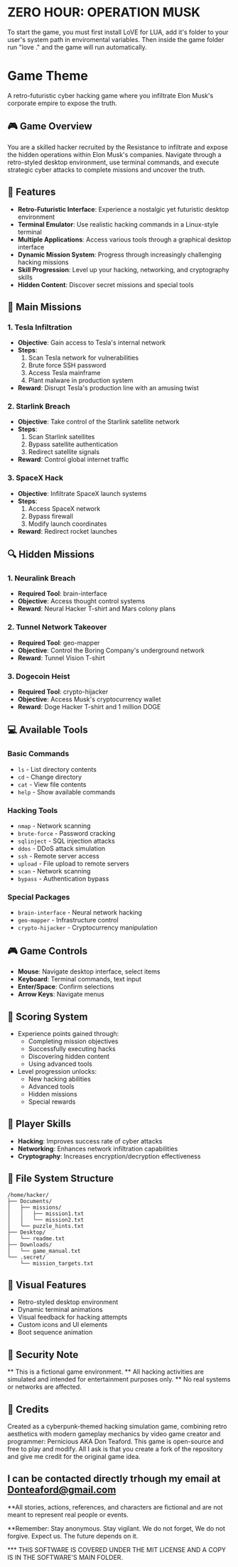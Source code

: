 # ZERO HOUR: OPERATION MUSK
To start the game, you must first install LoVE for LUA, add it's folder to your user's system path in enviromental variables. 
Then inside the game folder run "love ." and the game will run automatically.

# Game Theme
A retro-futuristic cyber hacking game where you infiltrate Elon Musk's corporate empire to expose the truth.

## 🎮 Game Overview

You are a skilled hacker recruited by the Resistance to infiltrate and expose the hidden operations within Elon Musk's companies. 
Navigate through a retro-styled desktop environment, use terminal commands, and execute strategic cyber attacks to complete missions and uncover the truth.

## 🚀 Features

- **Retro-Futuristic Interface**: Experience a nostalgic yet futuristic desktop environment
- **Terminal Emulator**: Use realistic hacking commands in a Linux-style terminal
- **Multiple Applications**: Access various tools through a graphical desktop interface
- **Dynamic Mission System**: Progress through increasingly challenging hacking missions
- **Skill Progression**: Level up your hacking, networking, and cryptography skills
- **Hidden Content**: Discover secret missions and special tools

## 🎯 Main Missions

### 1. Tesla Infiltration
- **Objective**: Gain access to Tesla's internal network
- **Steps**:
  1. Scan Tesla network for vulnerabilities
  2. Brute force SSH password
  3. Access Tesla mainframe
  4. Plant malware in production system
- **Reward**: Disrupt Tesla's production line with an amusing twist

### 2. Starlink Breach
- **Objective**: Take control of the Starlink satellite network
- **Steps**:
  1. Scan Starlink satellites
  2. Bypass satellite authentication
  3. Redirect satellite signals
- **Reward**: Control global internet traffic

### 3. SpaceX Hack
- **Objective**: Infiltrate SpaceX launch systems
- **Steps**:
  1. Access SpaceX network
  2. Bypass firewall
  3. Modify launch coordinates
- **Reward**: Redirect rocket launches

## 🔍 Hidden Missions

### 1. Neuralink Breach
- **Required Tool**: brain-interface
- **Objective**: Access thought control systems
- **Reward**: Neural Hacker T-shirt and Mars colony plans

### 2. Tunnel Network Takeover
- **Required Tool**: geo-mapper
- **Objective**: Control the Boring Company's underground network
- **Reward**: Tunnel Vision T-shirt

### 3. Dogecoin Heist
- **Required Tool**: crypto-hijacker
- **Objective**: Access Musk's cryptocurrency wallet
- **Reward**: Doge Hacker T-shirt and 1 million DOGE

## 💻 Available Tools

### Basic Commands
- `ls` - List directory contents
- `cd` - Change directory
- `cat` - View file contents
- `help` - Show available commands

### Hacking Tools
- `nmap` - Network scanning
- `brute-force` - Password cracking
- `sqlinject` - SQL injection attacks
- `ddos` - DDoS attack simulation
- `ssh` - Remote server access
- `upload` - File upload to remote servers
- `scan` - Network scanning
- `bypass` - Authentication bypass

### Special Packages
- `brain-interface` - Neural network hacking
- `geo-mapper` - Infrastructure control
- `crypto-hijacker` - Cryptocurrency manipulation

## 🎮 Game Controls

- **Mouse**: Navigate desktop interface, select items
- **Keyboard**: Terminal commands, text input
- **Enter/Space**: Confirm selections
- **Arrow Keys**: Navigate menus

## 💯 Scoring System

- Experience points gained through:
  - Completing mission objectives
  - Successfully executing hacks
  - Discovering hidden content
  - Using advanced tools
- Level progression unlocks:
  - New hacking abilities
  - Advanced tools
  - Hidden missions
  - Special rewards

## 🔧 Player Skills

- **Hacking**: Improves success rate of cyber attacks
- **Networking**: Enhances network infiltration capabilities
- **Cryptography**: Increases encryption/decryption effectiveness

## 💾 File System Structure

```
/home/hacker/
├── Documents/
│   ├── missions/
│   │   ├── mission1.txt
│   │   └── mission2.txt
│   └── puzzle_hints.txt
├── Desktop/
│   └── readme.txt
├── Downloads/
│   └── game_manual.txt
└── .secret/
    └── mission_targets.txt
```

## 🎨 Visual Features

- Retro-styled desktop environment
- Dynamic terminal animations
- Visual feedback for hacking attempts
- Custom icons and UI elements
- Boot sequence animation

## 🔐 Security Note

** This is a fictional game environment. 
** All hacking activities are simulated and intended for entertainment purposes only. 
** No real systems or networks are affected.

## 🎵 Credits

Created as a cyberpunk-themed hacking simulation game, combining retro aesthetics with modern gameplay mechanics 
by video game creator and programmer: Pernicious AKA Don Teaford. This game is open-source and free to play and modify. 
All I ask is that you create a fork of the repository and give me credit for the original game idea.

I can be contacted directly trhough my email at Donteaford@gmail.com
---
**All stories, actions, references, and characters are fictional and are not meant to represent real people or events.

**Remember: Stay anonymous. Stay vigilant. We do not forget, We do not forgive. Expect us. The future depends on it. 

*** THIS SOFTWARE IS COVERED UNDER THE MIT LICENSE AND A COPY IS IN THE SOFTWARE'S MAIN FOLDER.
